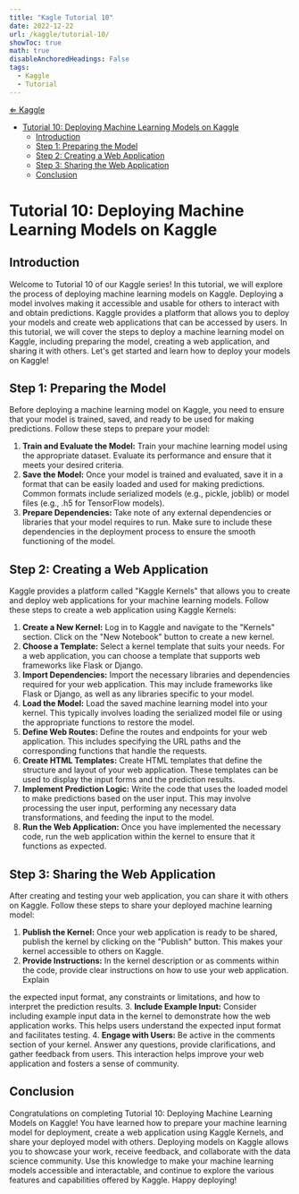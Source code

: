 ```yaml
---
title: "Kagle Tutorial 10"
date: 2022-12-22
url: /kaggle/tutorial-10/
showToc: true
math: true
disableAnchoredHeadings: False
tags:
  - Kaggle
  - Tutorial
---
```

[&lArr; Kaggle](/kaggle/)

- [Tutorial 10: Deploying Machine Learning Models on Kaggle](#tutorial-10-deploying-machine-learning-models-on-kaggle)
  - [Introduction](#introduction)
  - [Step 1: Preparing the Model](#step-1-preparing-the-model)
  - [Step 2: Creating a Web Application](#step-2-creating-a-web-application)
  - [Step 3: Sharing the Web Application](#step-3-sharing-the-web-application)
  - [Conclusion](#conclusion)

# Tutorial 10: Deploying Machine Learning Models on Kaggle

## Introduction
Welcome to Tutorial 10 of our Kaggle series! In this tutorial, we will explore the process of deploying machine learning models on Kaggle. Deploying a model involves making it accessible and usable for others to interact with and obtain predictions. Kaggle provides a platform that allows you to deploy your models and create web applications that can be accessed by users. In this tutorial, we will cover the steps to deploy a machine learning model on Kaggle, including preparing the model, creating a web application, and sharing it with others. Let's get started and learn how to deploy your models on Kaggle!

## Step 1: Preparing the Model
Before deploying a machine learning model on Kaggle, you need to ensure that your model is trained, saved, and ready to be used for making predictions. Follow these steps to prepare your model:

1. **Train and Evaluate the Model:** Train your machine learning model using the appropriate dataset. Evaluate its performance and ensure that it meets your desired criteria.
2. **Save the Model:** Once your model is trained and evaluated, save it in a format that can be easily loaded and used for making predictions. Common formats include serialized models (e.g., pickle, joblib) or model files (e.g., .h5 for TensorFlow models).
3. **Prepare Dependencies:** Take note of any external dependencies or libraries that your model requires to run. Make sure to include these dependencies in the deployment process to ensure the smooth functioning of the model.

## Step 2: Creating a Web Application
Kaggle provides a platform called "Kaggle Kernels" that allows you to create and deploy web applications for your machine learning models. Follow these steps to create a web application using Kaggle Kernels:

1. **Create a New Kernel:** Log in to Kaggle and navigate to the "Kernels" section. Click on the "New Notebook" button to create a new kernel.
2. **Choose a Template:** Select a kernel template that suits your needs. For a web application, you can choose a template that supports web frameworks like Flask or Django.
3. **Import Dependencies:** Import the necessary libraries and dependencies required for your web application. This may include frameworks like Flask or Django, as well as any libraries specific to your model.
4. **Load the Model:** Load the saved machine learning model into your kernel. This typically involves loading the serialized model file or using the appropriate functions to restore the model.
5. **Define Web Routes:** Define the routes and endpoints for your web application. This includes specifying the URL paths and the corresponding functions that handle the requests.
6. **Create HTML Templates:** Create HTML templates that define the structure and layout of your web application. These templates can be used to display the input forms and the prediction results.
7. **Implement Prediction Logic:** Write the code that uses the loaded model to make predictions based on the user input. This may involve processing the user input, performing any necessary data transformations, and feeding the input to the model.
8. **Run the Web Application:** Once you have implemented the necessary code, run the web application within the kernel to ensure that it functions as expected.

## Step 3: Sharing the Web Application
After creating and testing your web application, you can share it with others on Kaggle. Follow these steps to share your deployed machine learning model:

1. **Publish the Kernel:** Once your web application is ready to be shared, publish the kernel by clicking on the "Publish" button. This makes your kernel accessible to others on Kaggle.
2. **Provide Instructions:** In the kernel description or as comments within the code, provide clear instructions on how to use your web application. Explain

 the expected input format, any constraints or limitations, and how to interpret the prediction results.
3. **Include Example Input:** Consider including example input data in the kernel to demonstrate how the web application works. This helps users understand the expected input format and facilitates testing.
4. **Engage with Users:** Be active in the comments section of your kernel. Answer any questions, provide clarifications, and gather feedback from users. This interaction helps improve your web application and fosters a sense of community.

## Conclusion
Congratulations on completing Tutorial 10: Deploying Machine Learning Models on Kaggle! You have learned how to prepare your machine learning model for deployment, create a web application using Kaggle Kernels, and share your deployed model with others. Deploying models on Kaggle allows you to showcase your work, receive feedback, and collaborate with the data science community. Use this knowledge to make your machine learning models accessible and interactable, and continue to explore the various features and capabilities offered by Kaggle. Happy deploying!